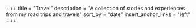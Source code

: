 +++
title = "Travel"
description = "A collection of stories and experiences from my road trips and travels"
sort_by = "date"
insert_anchor_links = "left"
+++
